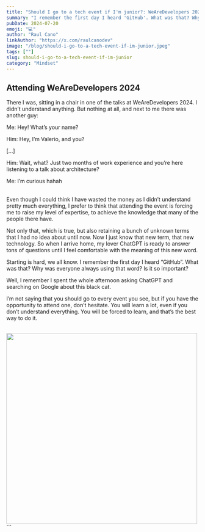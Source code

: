 ```yaml
---
title: "Should I go to a tech event if I'm junior?: WeAreDevelopers 2024"
summary: "I remember the first day I heard 'GitHub'. What was that? Why was everyone always using that word? Is it so important?"
pubDate: 2024-07-20
emoji: "💻"
author: "Raul Cano"
linkAuthor: "https://x.com/raulcanodev"
image: "/blog/should-i-go-to-a-tech-event-if-im-junior.jpeg"
tags: [""]
slug: should-i-go-to-a-tech-event-if-im-junior
category: "Mindset"
---
```


## Attending WeAreDevelopers 2024

There I was, sitting in a chair in one of the talks at WeAreDevelopers 2024. I didn’t understand anything. But nothing at all, and next to me there was another guy:

Me: Hey! What’s your name?

Him: Hey, I’m Valerio, and you?

[...]

Him: Wait, what? Just two months of work experience and you’re here listening to a talk about architecture?

Me: I’m curious hahah
<br><br>

Even though I could think I have wasted the money as I didn’t understand pretty much everything, I prefer to think that attending the event is forcing me to raise my level of expertise, to achieve the knowledge that many of the people there have.

Not only that, which is true, but also retaining a bunch of unknown terms that I had no idea about until now. Now I just know that new term, that new technology. So when I arrive home, my lover ChatGPT is ready to answer tons of questions until I feel comfortable with the meaning of this new word.

Starting is hard, we all know. I remember the first day I heard “GitHub”. What was that? Why was everyone always using that word? Is it so important?

Well, I remember I spent the whole afternoon asking ChatGPT and searching on Google about this black cat.

I’m not saying that you should go to every event you see, but if you have the opportunity to attend one, don’t hesitate. You will learn a lot, even if you don’t understand everything. You will be forced to learn, and that’s the best way to do it.

<br>
<img src="/images/blog/people/raul-wearedevelopers-2024.jpeg" style="margin: 0 auto; width: 500px" />
```